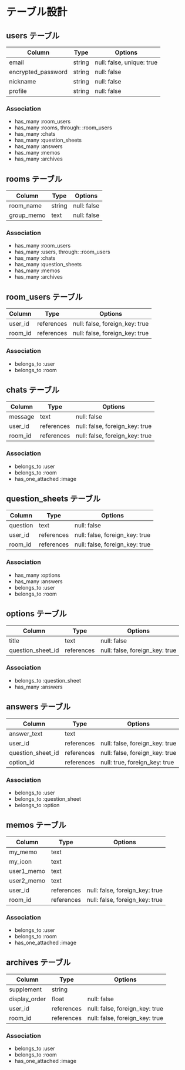 # テーブル設計

## users テーブル

| Column             | Type   | Options     |
| ------------------ | ------ | ----------- |
| email              | string | null: false, unique: true |
| encrypted_password | string | null: false |
| nickname           | string | null: false |
| profile            | string | null: false |

### Association

- has_many :room_users
- has_many :rooms, through: :room_users
- has_many :chats
- has_many :question_sheets
- has_many :answers
- has_many :memos
- has_many :archives


## rooms テーブル

| Column            | Type    | Options     |
| ----------------- | ------- | ----------- |
| room_name         | string  | null: false |
| group_memo        | text    | null: false |

### Association

- has_many :room_users
- has_many :users, through: :room_users
- has_many :chats
- has_many :question_sheets
- has_many :memos
- has_many :archives


## room_users テーブル

| Column            | Type    | Options     |
| ----------------- | ------- | ----------- |
| user_id           | references | null: false, foreign_key: true |
| room_id           | references | null: false, foreign_key: true |

### Association

- belongs_to :user
- belongs_to :room



## chats テーブル

| Column            | Type       | Options     |
| ----------------- | ---------- | ----------- |
| message           | text       | null: false |
| user_id           | references | null: false, foreign_key: true |
| room_id           | references | null: false, foreign_key: true |

### Association

- belongs_to :user
- belongs_to :room
- has_one_attached :image


## question_sheets テーブル

| Column            | Type       | Options     |
| ----------------- | ---------- | ----------- |
| question          | text       | null: false |
| user_id           | references | null: false, foreign_key: true |
| room_id           | references | null: false, foreign_key: true |

### Association

- has_many :options
- has_many :answers
- belongs_to :user
- belongs_to :room


## options テーブル

| Column                  | Type       | Options     |
| ----------------------- | ---------- | ----------- |
| title                   | text       | null: false |
| question_sheet_id       | references | null: false, foreign_key: true |

### Association

- belongs_to :question_sheet
- has_many :answers


## answers テーブル

| Column                  | Type       | Options     |
| ----------------------- | ---------- | ----------- |
| answer_text             | text
| user_id                 | references | null: false, foreign_key: true |
| question_sheet_id       | references | null: false, foreign_key: true |
| option_id               | references | null: true, foreign_key: true  |

### Association

- belongs_to :user
- belongs_to :question_sheet
- belongs_to :option


## memos テーブル

| Column            | Type       | Options     |
| ----------------- | ---------- | ----------- |
| my_memo           | text       
| my_icon           | text       
| user1_memo        | text       
| user2_memo        | text       
| user_id           | references | null: false, foreign_key: true |
| room_id           | references | null: false, foreign_key: true |

### Association

- belongs_to :user
- belongs_to :room
- has_one_attached :image

## archives テーブル

| Column            | Type       | Options     |
| ----------------- | ---------- | ----------- |
| supplement        | string       
| display_order     | float      | null: false |
| user_id           | references | null: false, foreign_key: true |
| room_id           | references | null: false, foreign_key: true |

### Association

- belongs_to :user
- belongs_to :room
- has_one_attached :image